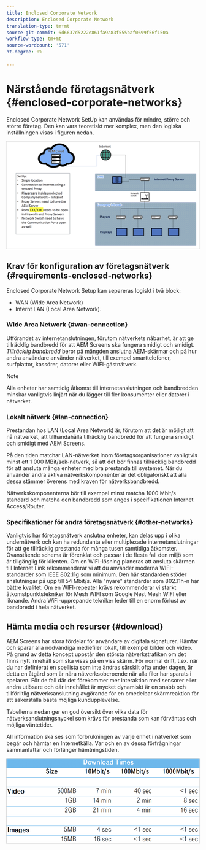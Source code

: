 ```yaml
---
title: Enclosed Corporate Network
description: Enclosed Corporate Network
translation-type: tm+mt
source-git-commit: 6d6637d5222e861fa9a83f555baf0699f56f150a
workflow-type: tm+mt
source-wordcount: '571'
ht-degree: 0%

---
```



# Närstående företagsnätverk {#enclosed-corporate-networks}

Enclosed Corporate Network SetUp kan användas för mindre, större och större företag. Den kan vara teoretiskt mer komplex, men den logiska inställningen visas i figuren nedan.

![](/help/using/assets/enclosed-network-1.png)

## Krav för konfiguration av företagsnätverk {#requirements-enclosed-networks}

Enclosed Corporate Network Setup kan separeras logiskt i två block:

* WAN (Wide Area Network)
* Internt LAN (Local Area Network).

### Wide Area Network {#wan-connection}

Utförandet av internetanslutningen, förutom nätverkets nåbarhet, är att ge tillräcklig bandbredd för att AEM Screens ska fungera smidigt och smidigt.
*Tillräcklig bandbredd* beror på mängden anslutna AEM-skärmar och på hur andra användare använder nätverket, till exempel smarttelefoner, surfplattor, kassörer, datorer eller WIFI-gästnätverk.

>[!NOTE]
>Alla enheter har samtidig åtkomst till internetanslutningen och bandbredden minskar vanligtvis linjärt när du lägger till fler konsumenter eller datorer i nätverket.

### Lokalt nätverk {#lan-connection}

Prestandan hos LAN (Local Area Network) är, förutom att det är möjligt att nå nätverket, att tillhandahålla tillräcklig bandbredd för att fungera smidigt och smidigt med AEM Screens.

På den tiden matchar LAN-nätverket inom företagsorganisationer vanligtvis minst ett 1 000 MBit/sek-nätverk, så att det bör finnas tillräcklig bandbredd för att ansluta många enheter med bra prestanda till systemet. När du använder andra aktiva nätverkskomponenter är det obligatoriskt att alla dessa stämmer överens med kraven för nätverksbandbredd.

Nätverkskomponenterna bör till exempel minst matcha 1000 Mbit/s standard och matcha den bandbredd som anges i specifikationen Internet Access/Router.

### Specifikationer för andra företagsnätverk {#other-networks}

Vanligtvis har företagsnätverk anslutna enheter, kan delas upp i olika undernätverk och kan ha redundanta eller multiplexade internetanslutningar för att ge tillräcklig prestanda för många tusen samtidiga åtkomster.
Ovanstående schema är förenklat och passar i de flesta fall den miljö som är tillgänglig för klienten.
Om en WiFI-lösning planeras att ansluta skärmen till Internet Link rekommenderar vi att du använder moderna WIFI-standarder som IEEE 802.11g som minimum. Den här standarden stöder anslutningar på upp till 54 Mbit/s. Alla &quot;nyare&quot; standarder som 802.11h-n har bättre kvalitet. Om en WIFI-repeater krävs rekommenderar vi starkt åtkomstpunktstekniker för Mesh WIFI som Google Nest Mesh WIFI eller liknande.
Andra WiFi-upprepande tekniker leder till en enorm förlust av bandbredd i hela nätverket.

## Hämta media och resurser {#download}

AEM Screens har stora fördelar för användare av digitala signaturer. Hämtar och sparar alla nödvändiga mediefiler lokalt, till exempel bilder och video. På grund av detta koncept uppstår den största nätverkstrafiken om det finns nytt innehåll som ska visas på en viss skärm.
För normal drift, t.ex. när du har definierat en spellista som inte ändras särskilt ofta under dagen, är detta en åtgärd som är nära nätverksoberoende när alla filer har sparats i spelaren. För de fall där det förekommer mer interaktion med sensorer eller andra utlösare och där innehållet är mycket dynamiskt är en snabb och tillförlitlig nätverksanslutning avgörande för en omedelbar skärmreaktion för att säkerställa bästa möjliga kundupplevelse.

Tabellerna nedan ger en god översikt över vilka data för nätverksanslutningsnyckel som krävs för prestanda som kan förväntas och möjliga väntetider.

All information ska ses som förbrukningen av varje enhet i nätverket som begär och hämtar en Internetkälla. Var och en av dessa förfrågningar sammanfattar och förlänger hämtningstiden.

![](/help/using/assets/enclosed-network-download.png)